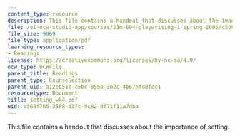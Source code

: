```yaml
---
content_type: resource
description: This file contains a handout that discusses about the importance of setting.
file: /ol-ocw-studio-app/courses/21m-604-playwriting-i-spring-2005/c568f7653588337c9c828f71f11a7dba_setting_wk4.pdf
file_size: 9969
file_type: application/pdf
learning_resource_types:
- Readings
license: https://creativecommons.org/licenses/by-nc-sa/4.0/
ocw_type: OCWFile
parent_title: Readings
parent_type: CourseSection
parent_uid: a12eb51c-c5bc-055b-3b2c-4b67bfd8fec1
resourcetype: Document
title: setting_wk4.pdf
uid: c568f765-3588-337c-9c82-8f71f11a7dba
---
```

This file contains a handout that discusses about the importance of setting.